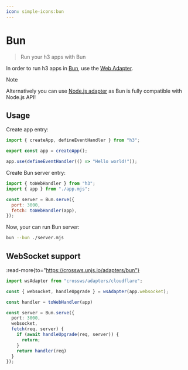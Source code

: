 ```yaml
---
icon: simple-icons:bun
---
```


# Bun

> Run your h3 apps with Bun

In order to run h3 apps in [Bun](https://bun.sh/), use the [Web Adapter](/adapters/web).

> [!NOTE]
> Alternatively you can use [Node.js adapter](/adapters/node) as Bun is fully compatible with Node.js API!

## Usage

Create app entry:

```js [app.mjs]
import { createApp, defineEventHandler } from "h3";

export const app = createApp();

app.use(defineEventHandler(() => "Hello world!"));
```

Create Bun server entry:

```js [server.mjs]
import { toWebHandler } from "h3";
import { app } from "./app.mjs";

const server = Bun.serve({
  port: 3000,
  fetch: toWebHandler(app),
});
```

Now, your can run Bun server:

```bash
bun --bun ./server.mjs
```

## WebSocket support

:read-more{to="https://crossws.unjs.io/adapters/bun"}

```ts
import wsAdapter from "crossws/adapters/cloudflare";

const { websocket, handleUpgrade } = wsAdapter(app.websocket);

const handler = toWebHandler(app)

const server = Bun.serve({
  port: 3000,
  websocket,
  fetch(req, server) {
    if (await handleUpgrade(req, server)) {
      return;
    }
    return handler(req)
  }
});
```


